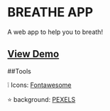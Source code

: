 # BREATHE APP

A web app to help you to breath!


## [View Demo](https://gabrielamcarvalho.github.io/BreatheApp/)


##Tools 

:grey_exclamation: Icons: [Fontawesome](https://fontawesome.com/)

:star: background: [PEXELS](https://www.pexels.com/)
